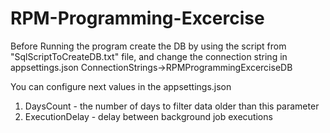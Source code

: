 # RPM-Programming-Excercise

Before Running the program create the DB by using the script from "SqlScriptToCreateDB.txt" file, and change the connection string in appsettings.json ConnectionStrings->RPMProgrammingExcerciseDB


You can configure next values in the appsettings.json 
1. DaysCount - the number of days to filter data older than this parameter
2. ExecutionDelay - delay between background job executions
